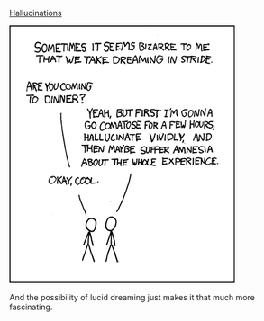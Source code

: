 [Hallucinations](https://xkcd.com/203)

![Hallucinations](./random_comic.png)

And the possibility of lucid dreaming just makes it that much more fascinating.

